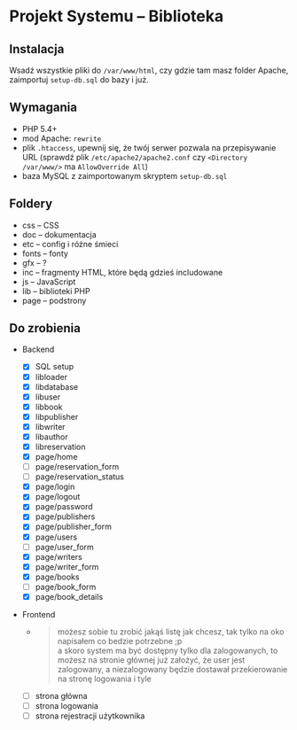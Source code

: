 # Projekt Systemu – Biblioteka

## Instalacja

Wsadź wszystkie pliki do `/var/www/html`, czy gdzie tam masz folder Apache, zaimportuj `setup-db.sql` do bazy i już.

## Wymagania

- PHP 5.4+
- mod Apache: `rewrite`
- plik `.htaccess`, upewnij się, że twój serwer pozwala na przepisywanie URL (sprawdź plik `/etc/apache2/apache2.conf` czy `<Directory /var/www/>` ma `AllowOverride All`)
- baza MySQL z zaimportowanym skryptem `setup-db.sql`

## Foldery

- css – CSS
- doc – dokumentacja
- etc – config i różne śmieci
- fonts – fonty
- gfx – ?
- inc – fragmenty HTML, które będą gdzieś includowane
- js – JavaScript
- lib – biblioteki PHP
- page – podstrony

## Do zrobienia

- Backend
	- [x] SQL setup
	- [x] libloader
	- [x] libdatabase
	- [x] libuser
	- [x] libbook
	- [x] libpublisher
	- [x] libwriter
	- [x] libauthor
	- [x] libreservation
	- [x] page/home
	- [ ] page/reservation_form
	- [ ] page/reservation_status
	- [x] page/login
	- [x] page/logout
	- [x] page/password
	- [x] page/publishers
	- [x] page/publisher_form
	- [x] page/users
	- [ ] page/user_form
	- [x] page/writers
	- [x] page/writer_form
	- [x] page/books
	- [ ] page/book_form
	- [x] page/book_details
- Frontend

	- > możesz sobie tu zrobić jakąś listę jak chcesz, tak tylko na oko napisałem co bedzie potrzebne ;p  
	  > a skoro system ma być dostępny tylko dla zalogowanych, to możesz na stronie głównej już założyć, że user jest zalogowany, a niezalogowany będzie dostawał przekierowanie na stronę logowania i tyle

	- [ ] strona główna
	- [ ] strona logowania
	- [ ] strona rejestracji użytkownika
